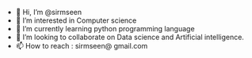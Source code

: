 - 👋 Hi, I’m @sirmseen
- 👀 I’m interested in Computer science
- 🌱 I’m currently learning python programming language 
- 💞️ I’m looking to collaborate on Data science and Artificial intelligence.
- 📫 How to reach : sirmseen@ gmail.com

<!---
sirmseen/sirmseen is a ✨ special ✨ repository because its `README.md` (this file) appears on your GitHub profile.
You can click the Preview link to take a look at your changes.
--->
